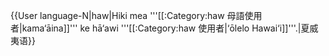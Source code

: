 {{User language-N|haw|Hiki mea '''[[:Category:haw 母語使用者|kama‘āina]]''' ke hā‘awi '''[[:Category:haw 使用者|‘ōlelo Hawai‘i]]'''.|夏威夷语}}<noinclude>
</noinclude>